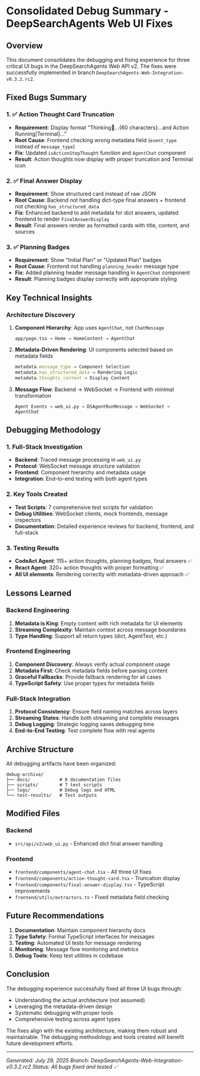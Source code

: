 # Consolidated Debug Summary - DeepSearchAgents Web UI Fixes

## Overview

This document consolidates the debugging and fixing experience for three critical UI bugs in the DeepSearchAgents Web API v2. The fixes were successfully implemented in branch `DeepSearchAgents-Web-Integration-v0.3.2.rc2`.

## Fixed Bugs Summary

### 1. ✅ Action Thought Card Truncation
- **Requirement**: Display format "Thinking🤔...{60 characters}...and Action Running[Terminal]..."
- **Root Cause**: Frontend checking wrong metadata field (`event_type` instead of `message_type`)
- **Fix**: Updated `isActionStepThought` function and `AgentChat` component
- **Result**: Action thoughts now display with proper truncation and Terminal icon

### 2. ✅ Final Answer Display
- **Requirement**: Show structured card instead of raw JSON
- **Root Cause**: Backend not handling dict-type final answers + frontend not checking `has_structured_data`
- **Fix**: Enhanced backend to add metadata for dict answers, updated frontend to render `FinalAnswerDisplay`
- **Result**: Final answers render as formatted cards with title, content, and sources

### 3. ✅ Planning Badges
- **Requirement**: Show "Initial Plan" or "Updated Plan" badges
- **Root Cause**: Frontend not handling `planning_header` message type
- **Fix**: Added planning header message handling in `AgentChat` component
- **Result**: Planning badges display correctly with appropriate styling

## Key Technical Insights

### Architecture Discovery
1. **Component Hierarchy**: App uses `AgentChat`, not `ChatMessage`
   ```
   app/page.tsx → Home → HomeContent → AgentChat
   ```

2. **Metadata-Driven Rendering**: UI components selected based on metadata fields
   ```typescript
   metadata.message_type → Component Selection
   metadata.has_structured_data → Rendering Logic
   metadata.thoughts_content → Display Content
   ```

3. **Message Flow**: Backend → WebSocket → Frontend with minimal transformation
   ```
   Agent Events → web_ui.py → DSAgentRunMessage → WebSocket → AgentChat
   ```

## Debugging Methodology

### 1. Full-Stack Investigation
- **Backend**: Traced message processing in `web_ui.py`
- **Protocol**: WebSocket message structure validation
- **Frontend**: Component hierarchy and metadata usage
- **Integration**: End-to-end testing with both agent types

### 2. Key Tools Created
- **Test Scripts**: 7 comprehensive test scripts for validation
- **Debug Utilities**: WebSocket clients, mock frontends, message inspectors
- **Documentation**: Detailed experience reviews for backend, frontend, and full-stack

### 3. Testing Results
- **CodeAct Agent**: 115+ action thoughts, planning badges, final answers ✅
- **React Agent**: 320+ action thoughts with proper formatting ✅
- **All UI elements**: Rendering correctly with metadata-driven approach ✅

## Lessons Learned

### Backend Engineering
1. **Metadata is King**: Empty content with rich metadata for UI elements
2. **Streaming Complexity**: Maintain context across message boundaries
3. **Type Handling**: Support all return types (dict, AgentText, etc.)

### Frontend Engineering
1. **Component Discovery**: Always verify actual component usage
2. **Metadata First**: Check metadata fields before parsing content
3. **Graceful Fallbacks**: Provide fallback rendering for all cases
4. **TypeScript Safety**: Use proper types for metadata fields

### Full-Stack Integration
1. **Protocol Consistency**: Ensure field naming matches across layers
2. **Streaming States**: Handle both streaming and complete messages
3. **Debug Logging**: Strategic logging saves debugging time
4. **End-to-End Testing**: Test complete flow with real agents

## Archive Structure

All debugging artifacts have been organized:
```
debug-archive/
├── docs/           # 8 documentation files
├── scripts/        # 7 test scripts
├── logs/           # Debug logs and HTML
└── test-results/   # Test outputs
```

## Modified Files

### Backend
- `src/api/v2/web_ui.py` - Enhanced dict final answer handling

### Frontend
- `frontend/components/agent-chat.tsx` - All three UI fixes
- `frontend/components/action-thought-card.tsx` - Truncation display
- `frontend/components/final-answer-display.tsx` - TypeScript improvements
- `frontend/utils/extractors.ts` - Fixed metadata field checking

## Future Recommendations

1. **Documentation**: Maintain component hierarchy docs
2. **Type Safety**: Formal TypeScript interfaces for messages
3. **Testing**: Automated UI tests for message rendering
4. **Monitoring**: Message flow monitoring and metrics
5. **Debug Tools**: Keep test utilities in codebase

## Conclusion

The debugging experience successfully fixed all three UI bugs through:
- Understanding the actual architecture (not assumed)
- Leveraging the metadata-driven design
- Systematic debugging with proper tools
- Comprehensive testing across agent types

The fixes align with the existing architecture, making them robust and maintainable. The debugging methodology and tools created will benefit future development efforts.

---

*Generated: July 29, 2025*
*Branch: DeepSearchAgents-Web-Integration-v0.3.2.rc2*
*Status: All bugs fixed and tested ✅*